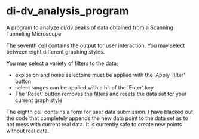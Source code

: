 # di-dv_analysis_program
A program to analyze di/dv peaks of data obtained from a Scanning Tunneling Microscope


The seventh cell contains the output for user interaction.  You may select between eight different graphing styles.

You may select a variety of filters to the data;
  - explosion and noise selectoins must be applied with the 'Apply Filter' button
  - select ranges can be applied with a hit of the 'Enter' key
  - The 'Reset' button removes the filters and resets the data set for your current graph style


The eighth cell contains a form for user data submission.  I have blacked out the code that completely appends the new data point to the data set as to not mess with current real data.  It is currently safe to create new points without real data.
  
